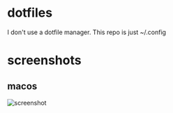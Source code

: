 # dotfiles
I don't use a dotfile manager. This repo is just ~/.config
# screenshots
## macos
![screenshot](https://textedit.dev/dotfiles/image_cdn/screenshot_lightmac.png)
